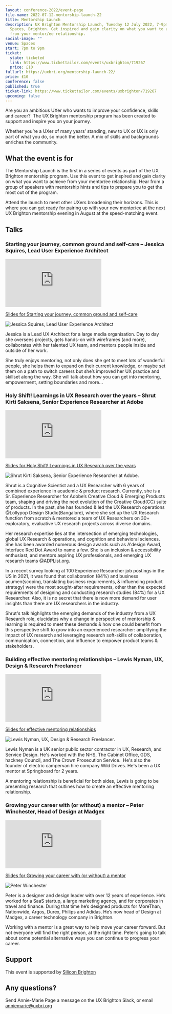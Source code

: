 ```yaml
---
layout: conference-2022/event-page
file-name: 2022-07-12-mentorship-launch-22
title: Mentorship Launch
description: UX Brighton Mentorship Launch, Tuesday 12 July 2022, 7-9pm at
  Spaces, Brighton. Get inspired and gain clarity on what you want to achieve
  from your mentor/ee relationship.
social-image: ""
venue: Spaces
start: 7pm to 9pm
ticket:
  state: ticketed
  link: https://www.tickettailor.com/events/uxbrighton/719267
  price: £10
fullurl: https://uxbri.org/mentorship-launch-22/
price: £10
conference: false
published: true
ticket-link: https://www.tickettailor.com/events/uxbrighton/719267
upcoming: false
---
```

Are you an ambitious UXer who wants to improve your confidence, skills and career?  The UX Brighton mentorship program has been created to support and inspire you on your journey.

Whether you’re a UXer of many years’ standing, new to UX or UX is only part of what you do, so much the better. A mix of skills and backgrounds enriches the community.

## What the event is for

The Mentorship Launch is the first in a series of events as part of the UX Brighton mentorship program. Use this event to get inspired and gain clarity on what you want to achieve from your mentor/ee relationship. Hear from a group of speakers with mentorship hints and tips to prepare you to get the most out of the program.

Attend the launch to meet other UXers broadening their horizons. This is where you can get ready for pairing up with your new mentor/ee at the next UX Brighton mentorship evening in August at the speed-matching event.

## Talks

### **Starting your journey, common ground and self-care –** Jessica Squires, Lead User Experience Architect

<div class="embed-container youtube hd"><iframe src="https://youtube.com/embed/x7dEbgh3GGw" frameborder="0" scrolling="no" allowfullscreen></iframe></div>

[S﻿lides for Starting your journey, common ground and self-care](https://www.slideshare.net/uxbri/jessica-squires-starting-your-mentorship-journey-common-ground-and-selfcare)

<img src="/images/jessica_squires_cropped.png" alt="Jessica Squires, Lead User Experience Architect" class="image-align-right"/>

Jessica is a Lead UX Architect for a large media organisation. Day to day she oversees projects, gets hands-on with wireframes (and more), collaborates with her talented UX team, and mentors people inside and outside of her work.

She truly enjoys mentoring, not only does she get to meet lots of wonderful people, she helps them to expand on their current knowledge, or maybe set them on a path to switch careers but she’s improved her UX practice and skillset along the way. She will talk about how you can get into mentoring, empowerment, setting boundaries and more... 

### Holy Shift! Learnings in UX Research over the years – Shrut Kirti Saksena, Senior Experience Researcher at Adobe

<div class="embed-container youtube hd"><iframe src="https://youtube.com/embed/uZ2j8i8s9WU" frameborder="0" scrolling="no" allowfullscreen></iframe></div>

[S﻿lides for Holy Shift! Learnings in UX Research over the years](https://www.slideshare.net/uxbri/shrut-kirti-saksena-holy-shift-learnings-in-ux-research-over-the-years)

<img src="/images/shrut-kirti-saksena-cropped.jpg" alt="Shrut Kirti Saksena, Senior Experience Researcher at Adobe." class="image-align-right"/>

Shrut is a Cognitive Scientist and a UX Researcher with 6 years of combined experience in academic & product research. Currently, she is a Sr. Experience Researcher for Adobe’s Creative Cloud & Emerging Products team, shaping and driving the next evolution of the Creative Cloud(CC) suite of products.
In the past, she has founded & led the UX Research operations @Lollypop Design Studio(Bangalore), where she set up the UX Research function from scratch & mentored a team of UX Researchers on 30+ exploratory, evaluative UX research projects across diverse domains.

Her research expertise lies at the intersection of emerging technologies, global UX Research & operations, and cognition and behavioral sciences. She has been awarded numerous design awards such as A'design Award, Interface Red Dot Award to name a few. She is an inclusion & accessibility enthusiast, and mentors aspiring UX professionals, and emerging UX research teams @ADPList.org.

In a recent survey looking at 100 Experience Researcher job postings in the US in 2021, it was found that collaboration (84%) and business acumen(scoping, translating business requirements, & influencing product strategy) were the most sought-after requirements, other than the expected requirements of designing and conducting research studies (84%) for a UX Researcher. Also, it is no secret that there is now more demand for user insights than there are UX researchers in the industry.

Shrut's talk highlights the emerging demands of the industry from a UX Research role, elucidates why a change in perspective of mentorship & learning is required to meet these demands & how one could benefit from this perspective shift to grow into an experienced researcher: amplifying the impact of UX research and leveraging research soft-skills of collaboration, communication, connection, and influence to empower product teams & stakeholders.

### Building effective mentoring relationships – Lewis Nyman, UX, Design & Research Freelancer

<div class="embed-container youtube hd"><iframe src="https://youtube.com/embed/9HnvpawBUJk" frameborder="0" scrolling="no" allowfullscreen></iframe></div>

[S﻿lides for effective mentoring relationships](https://www.slideshare.net/uxbri/lewis-nyman-building-effective-mentoring-relationships)

<img src="/images/d7x_0366-wowo_sm_2400px.jpg" alt="Lewis Nyman, UX, Design & Research Freelancer." class="image-align-right"/>

Lewis Nyman is a UK senior public sector contractor in UX, Research, and Service Design. He's worked with the NHS, The Cabinet Office, GDS, hackney Council, and The Crown Prosecution Service.  He's also the founder of electric campervan hire company Wild Drives. He's been a UX mentor at Springboard for 2 years. 

A mentoring relationship is beneficial for both sides, Lewis is going to be presenting research that outlines how to create an effective mentoring relationship.

### Growing your career with (or without) a mentor – Peter Winchester, Head of Design at Madgex

<div class="embed-container youtube hd"><iframe src="https://youtube.com/embed/6kj7-fc5mLI" frameborder="0" scrolling="no" allowfullscreen></iframe></div>

[S﻿lides for Growing your career with (or without) a mentor](https://www.slideshare.net/uxbri/peter-winchester-growing-your-career-with-or-without-a-mentor)

<img src="/images/pw.jpeg" alt="Peter Winchester" class="image-align-right"/>

Peter is a designer and design leader with over 12 years of experience. He’s worked for a SaaS startup, a large marketing agency, and for corporates in travel and finance. During that time he’s designed products for MoreThan, Nationwide, Argos, Durex, Philips and Adidas. He’s now head of Design at Madgex, a career technology company in Brighton.

Working with a mentor is a great way to help move your career forward. But not everyone will find the right person, at the right time. Peter’s going to talk about some potential alternative ways you can continue to progress your career.

## S﻿upport

This event is supported by [Silicon Brighton](https://siliconbrighton.com/)

## Any questions?

Send Annie-Marie Page a message on the UX Brighton Slack, or email anniemarie@uxbri.org